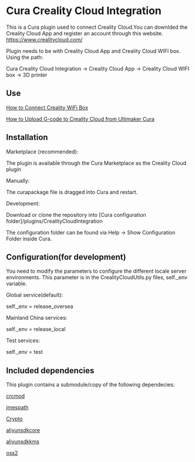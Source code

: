 # Cura Creality Cloud Integration

This is a Cura plugin used to connect Creality Cloud.You can downlded the Creality Cloud App and register an account through this website.
<https://www.crealitycloud.com/> 

Plugin needs to be with Creality Cloud App and Creality Cloud WIFI box. Using the path:

Cura Creality Cloud Integration -> Creality Cloud App -> Creality Cloud WIFI box -> 3D printer

## Use

[How to Connect Creality WiFi Box](https://www.crealitycloud.com/post-detail/3336)

[How to Upload G-code to Creality Cloud from Ultimaker Cura](https://www.crealitycloud.com/post-detail/3362)

## Installation
Marketplace (recommended):

The plugin is available through the Cura Marketplace as the Creality Cloud plugin

Manually:

The curapackage file is dragged into Cura and restart.

Development:

Download or clone the repository into [Cura configuration folder]/plugins/CrealityCloudIntegration

The configuration folder can be found via Help -> Show Configuration Folder inside Cura.

## Configuration(for development)
You need to modify the parameters to configure the different locale server environments. This parameter is in the CrealityCloudUtils.py files, self._env variable.

Global service(default): 

self._env = release_oversea 

Mainland China services:

self._env = release_local 

Test services:

self._env = test

## Included dependencies
This plugin contains a submodule/copy of the following dependecies:

[crcmod](http://crcmod.sourceforge.net/intro.html)

[jmespath](https://github.com/jmespath/jmespath.py)

[Crypto](http://crcmod.sourceforge.net/)

[aliyunsdkcore](https://github.com/aliyun/aliyun-openapi-python-sdk/tree/master/aliyun-python-sdk-core)

[aliyunsdkkms](https://github.com/aliyun/aliyun-openapi-python-sdk/tree/master/aliyun-python-sdk-kms)

[oss2](https://github.com/aliyun/aliyun-oss-python-sdk/tree/master/oss2)